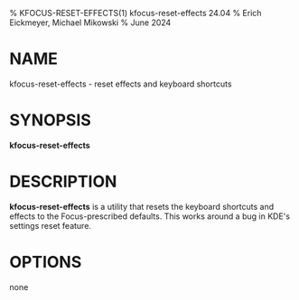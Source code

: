 % KFOCUS-RESET-EFFECTS(1) kfocus-reset-effects 24.04
% Erich Eickmeyer, Michael Mikowski
% June 2024

# NAME
kfocus-reset-effects - reset effects and keyboard shortcuts

# SYNOPSIS
**kfocus-reset-effects**

# DESCRIPTION
**kfocus-reset-effects** is a utility that resets the keyboard shortcuts and effects to the Focus-prescribed defaults. This works around a bug in KDE's settings reset feature.

# OPTIONS
none
